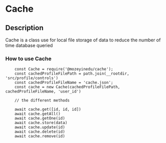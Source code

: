 # Cache
## Description
Cache is a class use for local file storage of data to reduce the number of time database queried

### How to use Cache

```
    const Cache = require('@mozeyinedu/cache');
    const cachedProfileFilePath = path.join(__rootdir, 'src/profile/controls')
    const cachedProfileFileName = 'cache.json';
    const cache = new Cache(cachedProfileFilePath, cachedProfileFileName, 'user_id')

    // the different methods

    await cache.get([id, id, id])
    await cache.getAll()
    await cache.getOne(id)
    await cache.store(data)
    await cache.update(id)
    await cache.delete(id)
    await cache.remove(id)
```